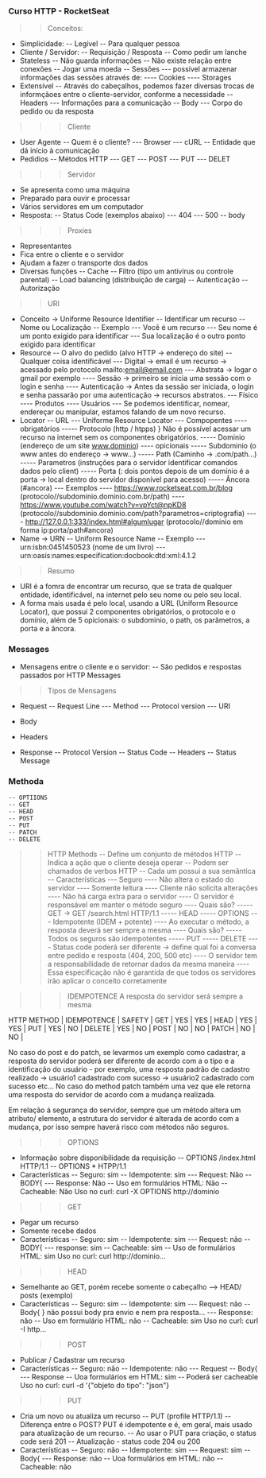 ### Curso HTTP - RocketSeat ###

>> Conceitos:
- Simplicidade: 
    -- Legível
    -- Para qualquer pessoa
- Cliente / Servidor: 
    -- Requisição / Resposta
    -- Como pedir um lanche
- Stateless
    -- Não guarda informações
    -- Não existe relação entre conexões
    -- Jogar uma moeda
    -- Sessões
        --- possível armazenar informações das sessões através de:
            ---- Cookies
            ---- Storages
- Extensível
    -- Através do cabeçalhos, podemos fazer diversas trocas de informçãoes entre o cliente-servidor, conforme a necessidade
    -- Headers
        --- Informações para a comunicação
    -- Body
        --- Corpo do pedido ou da resposta

>>> Cliente 
- User Agente
    -- Quem é o cliente?
        --- Browser
        --- cURL
    -- Entidade que dá início à comunicação
- Pedidios 
    -- Métodos HTTP
        --- GET
        --- POST
        --- PUT
        --- DELET

>>> Servidor 
- Se apresenta como uma máquina
- Preparado para ouvir e processar 
- Vários servidores em um computador
- Resposta:
    -- Status Code (exemplos abaixo)
        --- 404 
        --- 500
    -- body

>>> Proxies
- Representantes
- Fica entre o cliente e o servidor
- Ajudam a fazer o transporte dos dados
- Diversas funções
    -- Cache
    -- Filtro (tipo um antivírus ou controle parental)
    -- Load balancing (distribuição de carga)
    -- Autenticação
    -- Autorização

>> URI 
- Conceito -> Uniforme Resource Identifier 
    -- Identificar um recurso
    -- Nome ou Localização
    -- Exemplo
        --- Você é um recurso 
            --- Seu nome é um ponto exigido para identificar
            --- Sua localização é o outro ponto exigido para identificar
- Resource 
    -- O alvo do pedido (alvo HTTP -> endereço do site)
    -- Qualquer coisa identificável
        --- Digital -> email é um recurso -> acessado pelo protocolo mailto:email@email.com
        --- Abstrata -> logar o gmail por exemplo
            ---- Sessão -> primeiro se inicia uma sessão com o login e senha
            ---- Autenticação -> Antes da sessão ser iniciada, o login e senha passarão por uma autenticação -> recursos abstratos.
        --- Físico
            ---- Produtos
            ---- Usuários 
        --- Se podemos identificar, nomear, endereçar ou manipular, estamos falando de um novo recurso.
- Locator
    -- URL 
        --- Uniforme Resource Locator
        --- Compopentes 
            ---- obrigatórios
                ----- Protocolo (http / htpps)
                                            } Não é possível acessar um recurso na internet sem os componentes obrigatórios.
                ----- Dominio (endereço de um site www.dominio)
            ---- opicionais
                ----- Subdominio (o www antes do endereço -> www...)
                ----- Path (Caminho -> .com/path...)
                ----- Parametros (instruções para o servidor identificar comandos dados pelo client)
                ----- Porta (: dois pontos depois de um domínio é a porta -> local dentro do servidor disponível para acesso)
                ----- Âncora (#ancora)
        --- Exemplos
            ---- https://www.rocketseat.com.br/blog (protocolo//subdominio.dominio.com.br/path)
            ---- https://www.youtube.com/watch?v=vpYct@npKD8 (protocolo//subdominio.dominio.com/path?parametros=criptografia)
            ---- http://127.0.0.1:333/index.html#algumlugar (protocolo//dominio em forma ip:porta/path#ancora)
- Name -> URN
    -- Uniform Resource Name
    -- Exemplo
        --- urn:isbn:0451450523 (nome de um livro)
        --- urn:oasis:names:especification:docbook:dtd:xml:4.1.2 

>> Resumo 
- URI é a fomra de encontrar um recurso, que se trata de qualquer entidade, identificável, na internet pelo seu nome ou pelo seu local. 
- A forma mais usada é pelo local, usando a URL (Uniform Resource Locator), que possui 2 componentes obrigatórios, o protocolo e o domínio, além de 5 opicionais: o subdominio, o path, os parâmetros, a porta e a âncora.

### Messages ###
- Mensagens entre o cliente e o servidor:
-- São pedidos e respostas passados por HTTP Messages

>> Tipos de Mensagens
- Request
    -- Request Line 
        --- Method
        --- Protocol version
        --- URI
- Body
- Headers

- Response 
    -- Protocol Version
    -- Status Code
    -- Headers
    -- Status Message

### Methoda ###
    -- OPTIIONS
    -- GET
    -- HEAD
    -- POST
    -- PUT
    -- PATCH
    -- DELETE

>> HTTP Methods 
    -- Define um conjunto de métodos HTTP
    -- Indica a ação que o cliente deseja operar
    -- Podem ser chamados de verbos HTTP
    -- Cada um possui a sua semântica
    -- Características
        --- Seguro 
            ---- Não altera o estado do servidor
            ---- Somente leitura
            ---- Cliente não solicita alterações
            ---- Não há carga extra para o servidor
            ---- O servidor é responsável em manter o método seguro
            ---- Quais são?
                ----- GET -> GET /search.html HTTP/1.1
                ----- HEAD
                ----- OPTIONS
        --- Idempotente (IDEM + potente)
            ---- Ao executar o método, a resposta deverá ser sempre a mesma
            ---- Quais são?
                ----- Todos os seguros são idempotentes
                ----- PUT
                ----- DELETE
            ---- Status code poderá ser diferente -> define qual foi a conversa entre pedido e resposta (404, 200, 500 etc)
            ---- O servidor tem a responsabilidade de retornar dados da mesma maneira 
            ---- Essa especificação não é garantida de que todos os servidores irão aplicar o conceito corretamente

>>> IDEMPOTENCE
A resposta do servidor será sempre a mesma 

HTTP METHOD  |  IDEMPOTENCE  |   SAFETY    |
    GET      |      YES      |     YES     |
    HEAD     |      YES      |     YES     | 
    PUT      |      YES      |     NO      | 
    DELETE   |      YES      |     NO      | 
    POST     |       NO      |     NO      |
    PATCH    |       NO      |     NO      |

No caso do post e do patch, se levarmos um exemplo como cadastrar, a resposta do servidor poderá ser diferente de acordo com a o tipo e a identificação do usuário
    - por exemplo, uma resposta padrão de cadastro realizado -> usuário1 cadastrado com sucesso -> usuário2 cadastrado com sucesso etc...
No caso do method patch também uma vez que ele retorna uma resposta do servidor de acordo com a mudança realizada.

Em relação á segurança do servidor, sempre que um método altera um atributo/ elemento, a estrutura do servidor é alterada de acordo com a mudança, por isso sempre haverá risco com métodos não seguros.

>>> OPTIONS
- Informação sobre disponibilidade da requisição
    -- OPTIONS /index.html HTTP/1.1
    -- OPTIONS * HTPP/1.1
- Características 
    -- Seguro: sim
    -- Idempotente: sim
             --- Request: Não
    -- BODY{
             --- Response: Não
    -- Uso em formulários HTML: Não
    -- Cacheable: Não
Uso no curl: curl -X OPTIONS http://dominio

>>> GET
- Pegar um recurso
- Somente recebe dados
- Características
    -- Seguro: sim
    -- Idempotente: sim
             --- Request: não 
    -- BODY{
             --- response: sim
    -- Cacheable: sim
    -- Uso de formulários HTML: sim
Uso no curl: curl http://dominio...

>>> HEAD
- Semelhante ao GET, porém recebe somente o cabeçalho --> HEAD/ posts (exemplo)
- Características
    -- Seguro: sim
    -- Idempotente: sim
             --- Request: não
    -- Body{                   } não possui body pra envio e nem pra resposta...
             --- Response: não
    -- Uso em formulário HTML: não
    -- Cacheable: sim
Uso no curl: curl -I http...

>>> POST
- Publicar / Cadastrar um recurso
- Características
    -- Seguro: não
    -- Idempotente: não
             --- Request
    -- Body{
             --- Response
    -- Uoa formulários em HTML: sim
    -- Poderá ser cacheable
Uso no curl: curl -d '{"objeto do tipo": "json"}

>>> PUT
- Cria um novo ou atualiza um recurso 
    -- PUT (profile HTTP/1.1)
    -- Diferença entre o POST? PUT é idempotente e é, em geral, mais usado para atualização de um recurso.
    -- Ao usar o PUT para criação, o status code será 201
    -- Atualização - status code 204 ou 200
- Características
    -- Seguro: não
    -- Idempotente: sim
             --- Request: sim
    -- Body{
             --- Response: não 
    -- Uoa formulários em HTML: não
    -- Cacheable: não
         